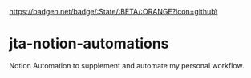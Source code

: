 https://badgen.net/badge/:State/:BETA/:ORANGE?icon=github\

# jta-notion-automations
Notion Automation to supplement and automate my personal workflow. 


